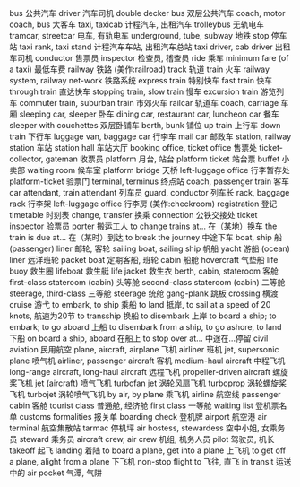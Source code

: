 bus 公共汽车
driver 汽车司机
double decker bus 双层公共汽车
coach, motor coach, bus 大客车
taxi, taxicab 计程汽车, 出租汽车
trolleybus 无轨电车
tramcar, streetcar 电车, 有轨电车
underground, tube, subway 地铁
stop 停车站
taxi rank, taxi stand 计程汽车车站, 出租汽车总站
taxi driver, cab driver 出租车司机
conductor 售票员
inspector 检查员, 稽查员
ride 乘车
minimum fare (of a taxi) 最低车费
railway 铁路 (美作:railroad)
track 轨道
train 火车
railway system, railway net-work 铁路系统
express train 特别快车
fast train 快车
through train 直达快车
stopping train, slow train 慢车
excursion train 游览列车
commuter train, suburban train 市郊火车
railcar 轨道车
coach, carriage 车厢
sleeping car, sleeper 卧车
dining car, restaurant car, luncheon car 餐车
sleeper with couchettes 双层卧铺车
berth, bunk 铺位
up train 上行车
down train 下行车
luggage van, baggage car 行李车
mail car 邮政车
station, railway station 车站
station hall 车站大厅
booking office, ticket office 售票处
ticket-collector, gateman 收票员
platform 月台, 站台
platform ticket 站台票
buffet 小卖部
waiting room 候车室
platform bridge 天桥
left-luggage office 行李暂存处
platform-ticket 验票门
terminal, terminus 终点站
coach, passenger train 客车
car attendant, train attendant 列车员
guard, conductor 列车长
rack, baggage rack 行李架
left-luggage office 行李房 (美作:checkroom)
registration 登记
timetable 时刻表
change, transfer 换乘
connection 公铁交接处
ticket inspector 验票员
porter 搬运工人
to change trains at... 在（某地）换车
the train is due at... 在（某时）到达
to break the journey 中途下车
boat, ship 船
(passenger) liner 邮轮, 客轮
sailing boat, sailing ship 帆船
yacht 游船
(ocean) liner 远洋班轮
packet boat 定期客船, 班轮
cabin 船舱
hovercraft 气垫船
life buoy 救生圈
lifeboat 救生艇
life jacket 救生衣
berth, cabin, stateroom 客舱
first-class stateroom (cabin) 头等舱
second-class stateroom (cabin) 二等舱
steerage, third-class 三等舱
steerage 统舱
gang-plank 跳板
crossing 横渡
cruise 游弋
to embark, to ship 乘船
to land 抵岸, to sail at a speed of 20 knots, 航速为20节
to transship 换船
to disembark 上岸
to board a ship; to embark; to go aboard 上船
to disembark from a ship, to go ashore, to land 下船
on board a ship, aboard 在船上
to stop over at... 中途在…停留
civil aviation 民用航空
plane, aircraft, airplane 飞机
airliner 班机
jet, supersonic plane 喷气机
airliner, passenger aircraft 客机
medium-haul aircraft 中程飞机
long-range aircraft, long-haul aircraft 远程飞机
propeller-driven aircraft 螺旋桨飞机
jet (aircraft) 喷气飞机
turbofan jet 涡轮风扇飞机
turboprop 涡轮螺旋桨飞机
turbojet 涡轮喷气飞机
by air, by plane 乘飞机
airline 航空线
passenger cabin 客舱
tourist class 普通舱, 经济舱
first class 一等舱
waiting list 登机票名单
customs formalities 报关单
boarding check 登机牌
airport 航空港
air terminal 航空集散站
tarmac 停机坪
air hostess, stewardess 空中小姐, 女乘务员
steward 乘务员
aircraft crew, air crew 机组, 机务人员
pilot 驾驶员, 机长
takeoff 起飞
landing 着陆
to board a plane, get into a plane 上飞机
to get off a plane, alight from a plane 下飞机
non-stop flight to 飞往, 直飞
in transit 运送中的
air pocket 气潭, 气阱

